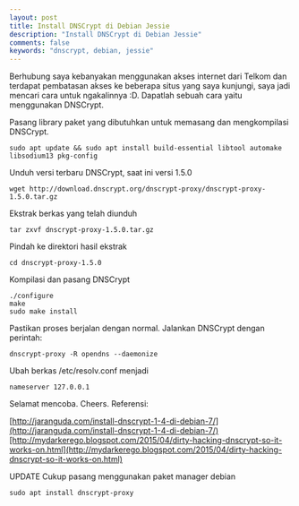 ```yaml
---
layout: post
title: Install DNSCrypt di Debian Jessie
description: "Install DNSCrypt di Debian Jessie"
comments: false
keywords: "dnscrypt, debian, jessie"
---
```

Berhubung saya kebanyakan menggunakan akses internet dari Telkom dan terdapat pembatasan akses ke beberapa situs yang saya kunjungi, saya jadi mencari cara untuk ngakalinnya :D. Dapatlah sebuah cara yaitu menggunakan DNSCrypt.

Pasang library paket yang dibutuhkan untuk memasang dan mengkompilasi DNSCrypt.
```
sudo apt update && sudo apt install build-essential libtool automake libsodium13 pkg-config
```
Unduh versi terbaru DNSCrypt, saat ini versi 1.5.0
```
wget http://download.dnscrypt.org/dnscrypt-proxy/dnscrypt-proxy-1.5.0.tar.gz
```
Ekstrak berkas yang telah diunduh
```
tar zxvf dnscrypt-proxy-1.5.0.tar.gz
```
Pindah ke direktori hasil ekstrak
```
cd dnscrypt-proxy-1.5.0
```
Kompilasi dan pasang DNSCrypt
```
./configure
make
sudo make install
```
Pastikan proses berjalan dengan normal.
Jalankan DNSCrypt dengan perintah:
```
dnscrypt-proxy -R opendns --daemonize
```
Ubah berkas /etc/resolv.conf menjadi
```
nameserver 127.0.0.1
```
Selamat mencoba. Cheers.
Referensi:

[http://jaranguda.com/install-dnscrypt-1-4-di-debian-7/](http://jaranguda.com/install-dnscrypt-1-4-di-debian-7/)[http://mydarkerego.blogspot.com/2015/04/dirty-hacking-dnscrypt-so-it-works-on.html](http://mydarkerego.blogspot.com/2015/04/dirty-hacking-dnscrypt-so-it-works-on.html)

UPDATE
Cukup pasang menggunakan paket manager debian
```
sudo apt install dnscrypt-proxy
```